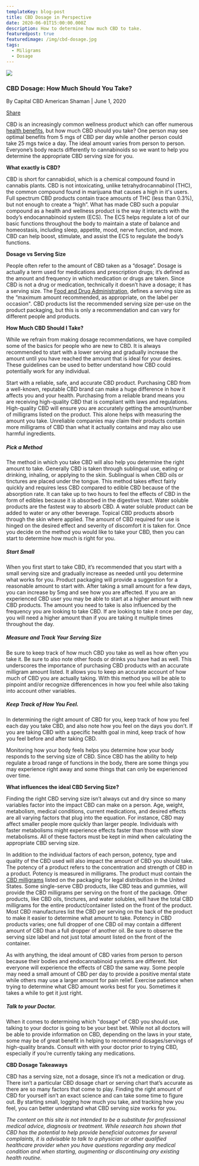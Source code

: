 ```yaml
---
templateKey: blog-post
title: CBD Dosage in Perspective
date: 2020-06-01T15:00:00.000Z
description: How to determine how much CBD to take.
featuredpost: true
featuredimage: /img/cbd-dosage.jpg
tags:
  - Miligrams
  - Dosage
---
```

![](/img/cbd-dosage.jpg)

### **CBD Dosage: How Much Should You Take?**

By Capital CBD American Shaman | June 1, 2020

[Share](https://www.facebook.com/sharer/sharer.php?u=https://cbdamericanshaman.com/blog/cbd-dosage/msterling-leach)

CBD is an increasingly common wellness product which can offer numerous [health benefits](https://cbdamericanshaman.com/blog/benefits-of-cbd-oil), but how much CBD should you take?  One person may see optimal benefits from 5 mgs of CBD per day while another person could take 25 mgs twice a day.  The ideal amount varies from person to person. Everyone’s body reacts differently to cannabinoids so we want to help you determine the appropriate CBD serving size for you.

**What exactly is CBD?**

CBD is short for cannabidiol, which is a chemical compound found in cannabis plants.  CBD is not intoxicating, unlike tetrahydrocannabinol (THC), the common compound found in marijuana that causes a high in it's users.  Full spectrum CBD products contain trace amounts of THC (less than 0.3%), but not enough to create a “high”.  What has made CBD such a popular compound as a health and wellness product is the way it interacts with the body’s endocannabinoid system (ECS).  The ECS helps regulate a lot of our basic functions throughout the body to maintain a state of balance and homeostasis, including sleep, appetite, mood, nerve function, and more.  CBD can help boost, stimulate, and assist the ECS to regulate the body’s functions.

**Dosage vs Serving Size**

People often refer to the amount of CBD taken as a “dosage”.  Dosage is actually a term used for medications and prescription drugs; it’s defined as the amount and frequency in which medication or drugs are taken.  Since CBD is not a drug or medication, technically it doesn’t have a dosage; it has a serving size.  The [Food and Drug Administration](https://www.fda.gov/food/dietary-supplements-guidance-documents-regulatory-information/dietary-supplement-labeling-guide-chapter-iv-nutrition-labeling), defines a serving size as the “maximum amount recommended, as appropriate, on the label per occasion".  CBD products list the recommended serving size per-use on the product packaging, but this is only a recommendation and can vary for different people and products.

**How Much CBD Should I Take?**

While we refrain from making dosage recommendations, we have compiled some of the basics for people who are new to CBD.  It is always recommended to start with a lower serving and gradually increase the amount until you have reached the amount that is ideal for your desires.  These guidelines can be used to better understand how CBD could potentially work for any individual.

Start with a reliable, safe, and accurate CBD product.  Purchasing CBD from a well-known, reputable CBD brand can make a huge difference in how it affects you and your health.  Purchasing from a reliable brand means you are receiving high-quality CBD that is compliant with laws and regulations.  High-quality CBD will ensure you are accurately getting the amount/number of milligrams listed on the product.  This alone helps with measuring the amount you take.  Unreliable companies may claim their products contain more milligrams of CBD than what it actually contains and may also use harmful ingredients. 

##### Pick a Method

The method in which you take CBD will also help you determine the right amount to take.  Generally CBD is taken through sublingual use, eating or drinking, inhaling, or applying to the skin.  Sublingual is when CBD oils or tinctures are placed under the tongue.  This method takes effect fairly quickly and requires less CBD compared to edible CBD because of the absorption rate.  It can take up to two hours to feel the effects of CBD in the form of edibles because it is absorbed in the digestive tract.  Water soluble products are the fastest way to absorb CBD.  A water soluble product can be added to water or any other beverage.  Topical CBD products absorb through the skin where applied.  The amount of CBD required for use is hinged on the desired effect and severity of discomfort it is taken for.  Once you decide on the method you would like to take your CBD, then you can start to determine how much is right for you.

##### Start Small

When you first start to take CBD, it’s recommended that you start with a small serving size and gradually increase as needed until you determine what works for you.  Product packaging will provide a suggestion for a reasonable amount to start with.  After taking a small amount for a few days, you can increase by 5mg and see how you are affected.  If you are an experienced CBD user you may be able to start at a higher amount with new CBD products.  The amount you need to take is also influenced by the frequency you are looking to take CBD.  If are looking to take it once per day, you will need a higher amount than if you are taking it multiple times throughout the day.

##### Measure and Track Your Serving Size

Be sure to keep track of how much CBD you take as well as how often you take it.  Be sure to also note other foods or drinks you have had as well.  This underscores the importance of purchasing CBD products with an accurate milligram amount listed.  It allows you to keep an accurate account of how much of CBD you are actually taking.  With this method you will be able to pinpoint and/or recognize differencences in how you feel while also taking into account other variables.

##### Keep Track of How You Feel.

In determining the right amount of CBD for you, keep track of how you feel each day you take CBD, and also note how you feel on the days you don’t.  If you are taking CBD with a specific health goal in mind, keep track of how you feel before and after taking CBD.

Monitoring how your body feels helps you determine how your body responds to the serving size of CBD. Since CBD has the ability to help regulate a broad range of functions in the body, there are some things you may experience right away and some things that can only be experienced over time.

**What influences the ideal CBD Serving Size?**

Finding the right CBD serving size isn’t always cut and dry since so many variables factor into the impact CBD can make on a person.  Age, weight, metabolism, medical conditions, current medications, and desired effects are all varying factors that plug into the equation.  For instance, CBD may affect smaller people more quickly than larger people.  Individuals with faster metabolisms might experience effects faster than those with slow metabolisms.  All of these factors must be kept in mind when calculating the appropriate CBD serving size.

In addition to the individual factors of each person, potency, type and quality of the CBD used will also impact the amount of CBD you should take.  The potency of a product refers to the concentration and strength of CBD in a product.  Potency is measured in milligrams.  The product must contain the[ CBD milligrams](https://cbdamericanshaman.com/blog/time-to-increase-your-milligrams-knowledge) listed on the packaging for legal distribution in the United States.  Some single-serve CBD products, like CBD teas and gummies, will provide the CBD milligrams per serving on the front of the package.  Other products, like CBD oils, tinctures, and water solubles, will have the total CBD milligrams for the entire product/container listed on the front of the product.  Most CBD manufactures list the CBD per serving on the back of the product to make it easier to determine what amount to take.  Potency in CBD products varies; one full dropper of one CBD oil may contain a different amount of CBD than a full dropper of another oil.  Be sure to observe the serving size label and not just total amount listed on the front of the container.

As with anything, the ideal amount of CBD varies from person to person because their bodies and endocannabinoid systems are different.  Not everyone will experience the effects of CBD the same way. Some people may need a small amount of CBD per day to provide a positive mental state while others may use a larger amount for pain relief.  Exercise patience when trying to determine what CBD amount works best for you.  Sometimes it takes a while to get it just right.

##### Talk to your Doctor.

When it comes to determining which "dosage" of CBD you should use, talking to your doctor is going to be your best bet.  While not all doctors will be able to provide information on CBD, depending on the laws in your state, some may be of great benefit in helping to recommend dosages/servings of high-quality brands.  Consult with with your doctor prior to trying CBD, especially if you’re currently taking any medications.  

**CBD Dosage Takeaways**

CBD has a serving size, not a dosage, since it’s not a medication or drug.  There isn’t a particular CBD dosage chart or serving chart that’s accurate as there are so many factors that come to play.  Finding the right amount of CBD for yourself isn’t an exact science and can take some time to figure out.  By starting small, logging how much you take, and tracking how you feel, you can better understand what CBD serving size works for you.

*The content on this site is not intended to be a substitute for professional medical advice, diagnosis or treatment. While research has shown that CBD has the potential to help provide beneficial outcomes for several complaints, it is advisable to talk to a physician or other qualified healthcare provider when you have questions regarding any medical condition and when starting, augmenting or discontinuing any existing health routine.*